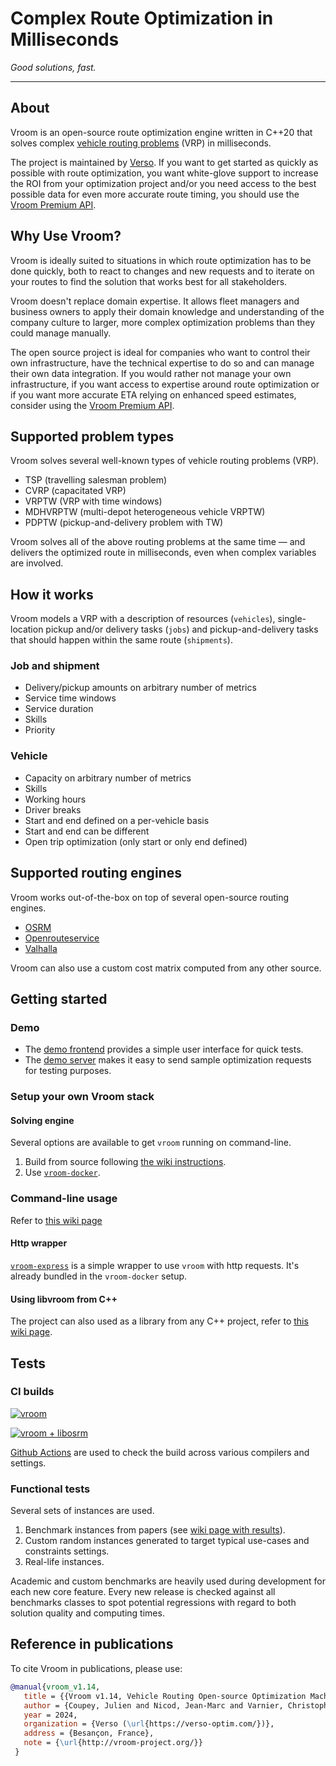 # Complex Route Optimization in Milliseconds

_Good solutions, fast._

---

## About

Vroom is an open-source route optimization engine written in C++20
that solves complex [vehicle routing
problems](https://en.wikipedia.org/wiki/Vehicle_routing_problem) (VRP)
in milliseconds.

The project is maintained by [Verso](https://verso-optim.com). If you
want to get started as quickly as possible with route optimization,
you want white-glove support to increase the ROI from your
optimization project and/or you need access to the best possible data
for even more accurate route timing, you should use the [Vroom Premium
API](https://verso-optim.com/api/).

## Why Use Vroom?

Vroom is ideally suited to situations in which route optimization has
to be done quickly, both to react to changes and new requests and to
iterate on your routes to find the solution that works best for all
stakeholders.

Vroom doesn't replace domain expertise. It allows fleet managers and
business owners to apply their domain knowledge and understanding of
the company culture to larger, more complex optimization problems than
they could manage manually.

The open source project is ideal for companies who want to control
their own infrastructure, have the technical expertise to do so and
can manage their own data integration. If you would rather not manage
your own infrastructure, if you want access to expertise around route
optimization or if you want more accurate ETA relying on enhanced
speed estimates, consider using the [Vroom Premium
API](https://verso-optim.com/api/).

## Supported problem types

Vroom solves several well-known types of vehicle routing problems
(VRP).

- TSP (travelling salesman problem)
- CVRP (capacitated VRP)
- VRPTW (VRP with time windows)
- MDHVRPTW (multi-depot heterogeneous vehicle VRPTW)
- PDPTW (pickup-and-delivery problem with TW)

Vroom solves all of the above routing problems at the same time — and
delivers the optimized route in milliseconds, even when complex
variables are involved.

## How it works

Vroom models a VRP with a description of resources (`vehicles`),
single-location pickup and/or delivery tasks (`jobs`) and
pickup-and-delivery tasks that should happen within the same route
(`shipments`).

### Job and shipment

- Delivery/pickup amounts on arbitrary number of metrics
- Service time windows
- Service duration
- Skills
- Priority

### Vehicle

- Capacity on arbitrary number of metrics
- Skills
- Working hours
- Driver breaks
- Start and end defined on a per-vehicle basis
- Start and end can be different
- Open trip optimization (only start or only end defined)

## Supported routing engines

Vroom works out-of-the-box on top of several open-source routing
engines.

- [OSRM](http://project-osrm.org/)
- [Openrouteservice](https://openrouteservice.org/)
- [Valhalla](https://github.com/valhalla/valhalla)

Vroom can also use a custom cost matrix computed from any other
source.

## Getting started

### Demo

- The [demo frontend](http://map.vroom-project.org/) provides a simple
user interface for quick tests.
- The [demo
server](https://github.com/Vroom-Project/vroom/wiki/Demo-server) makes
it easy to send sample optimization requests for testing purposes.

### Setup your own Vroom stack

#### Solving engine

Several options are available to get `vroom` running on command-line.

1. Build from source following [the wiki
instructions](https://github.com/Vroom-Project/vroom/wiki/Building).
2. Use
[`vroom-docker`](https://github.com/Vroom-Project/vroom-docker).

### Command-line usage

Refer to [this wiki
page](https://github.com/Vroom-Project/vroom/wiki/Usage)

#### Http wrapper

[`vroom-express`](https://github.com/Vroom-Project/vroom-express) is a
simple wrapper to use `vroom` with http requests. It's already bundled
in the `vroom-docker` setup.

#### Using libvroom from C++

The project can also used as a library from any C++ project, refer to
[this wiki
page](https://github.com/Vroom-Project/vroom/wiki/Using-libvroom).

## Tests

### CI builds

[![vroom](https://github.com/Vroom-Project/vroom/actions/workflows/vroom.yml/badge.svg)](https://github.com/Vroom-Project/vroom/actions/workflows/vroom.yml)

[![vroom + libosrm](https://github.com/Vroom-Project/vroom/actions/workflows/vroom_libosrm.yml/badge.svg?branch=master)](https://github.com/Vroom-Project/vroom/actions/workflows/vroom_libosrm.yml)

[Github Actions](https://github.com/Vroom-Project/vroom/actions) are
used to check the build across various compilers and settings.

### Functional tests

Several sets of instances are used.

1. Benchmark instances from papers (see [wiki page with
results](https://github.com/Vroom-Project/vroom/wiki/Benchmarks)).
2. Custom random instances generated to target typical use-cases and
constraints settings.
3. Real-life instances.

Academic and custom benchmarks are heavily used during development for
each new core feature. Every new release is checked against all
benchmarks classes to spot potential regressions with regard to both
solution quality and computing times.

## Reference in publications

To cite Vroom in publications, please use:

```bibtex
@manual{vroom_v1.14,
   title = {{Vroom v1.14, Vehicle Routing Open-source Optimization Machine}},
   author = {Coupey, Julien and Nicod, Jean-Marc and Varnier, Christophe},
   year = 2024,
   organization = {Verso (\url{https://verso-optim.com/})},
   address = {Besançon, France},
   note = {\url{http://vroom-project.org/}}
 }
 ```
